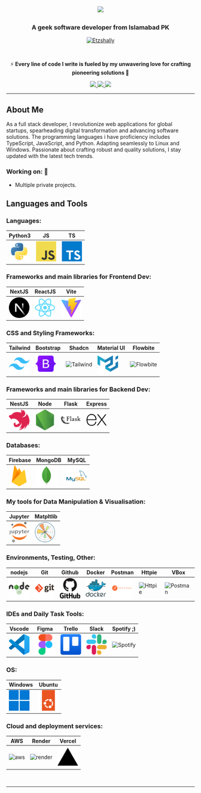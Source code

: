 <h1 align="center">
    <img src="https://readme-typing-svg.herokuapp.com/?font=Righteous&size=35&center=true&vCenter=true&width=500&height=70&duration=4000&lines=Hi+There!+🌐;+I'm+Shahpaal!;" />
</h1>

<h3 align="center">A geek software developer from Islamabad PK</h3>

<p align="center"> <a href="https://github-profile-trophy.vercel.app/?username=etzshally&theme=onedark&row=1&column=6"><img src="https://github-profile-trophy.vercel.app/?username=etzshally&theme=onedark&row=1&column=6" alt="Etzshally" /></a> </p>

<br/>

<div align="center">

 ⚡ **Every line of code I write is fueled by my unwavering love for crafting pioneering solutions 🚀**
 
 </div>
 
<div align="center"> 
  <a href="mailto:shahpaal10@hotmail.com">
    <img src="https://img.shields.io/badge/Gmail-333333?style=for-the-badge&logo=gmail&logoColor=red" />
  </a>
  <a href="https://pk.linkedin.com/in/raja-shahpaal-5741b91bb" target="_blank">
    <img src="https://img.shields.io/badge/LinkedIn-0077B5?style=for-the-badge&logo=linkedin&logoColor=white" target="_blank" />
  </a>
  <a href="https://shahpaal.vercel.app/" target="_blank">
     <img src="https://img.shields.io/badge/Portfolio-FF5722?style=for-the-badge&logo=todoist&logoColor=white" target="_blank" />
  </a>
</div>

 <hr/>

## About Me

As a full stack developer, I revolutionize web applications for global startups, spearheading digital transformation and advancing software solutions. The programming languages i have proficiency includes TypeScript, JavaScript, and Python. Adapting seamlessly to Linux and Windows. Passionate about crafting robust and quality solutions, I stay updated with the latest tech trends.

### Working on: 🚀

- Multiple private projects.

## Languages and Tools

### Languages:
| Python3 | JS | TS |
|----------|----------|----------|
|  <img src="https://github.com/devicons/devicon/blob/master/icons/python/python-original.svg" title="Python"  alt="Python" width="55" height="55"/> |  <img src="https://github.com/devicons/devicon/blob/master/icons/javascript/javascript-original.svg" title="JavaScript" alt="JavaScript" width="55" height="55"/> |  <img src="https://github.com/devicons/devicon/blob/master/icons/typescript/typescript-original.svg" title="TypeScript" alt="TypeScript" width="55" height="55"/> |

  

### Frameworks and main libraries for Frontend Dev:

| NextJS | ReactJS | Vite |
|----------|----------|----------|
|  <img src="https://github.com/devicons/devicon/blob/master/icons/nextjs/nextjs-original.svg" title="NextJS"  alt="NextJS" width="55" height="55"/>|  <img src="https://github.com/devicons/devicon/blob/master/icons/react/react-original.svg" title="ReactJS"  alt="ReactJS" width="55" height="55"/>|  <img src="https://github.com/devicons/devicon/blob/master/icons/vitejs/vitejs-original.svg" title="ViteJS" alt="ViteJS" width="55" height="55"/> |


### CSS and Styling Frameworks:

| Tailwind | Bootstrap | Shadcn | Material UI | Flowbite |
|----------|----------|----------|----------|----------|
| <img src="https://github.com/devicons/devicon/blob/master/icons/tailwindcss/tailwindcss-original.svg" title="Tailwind" alt="Tailwind" width="55" height="55"/> | <img src="https://github.com/devicons/devicon/blob/master/icons/bootstrap/bootstrap-original.svg" title="Bootstrap" alt="Bootstrap" width="55" height="55"/> | <img src="https://avatars.githubusercontent.com/u/139895814?s=200&v=4" title="Tailwind" alt="Tailwind" width="55" height="55"/> | <img src="https://github.com/devicons/devicon/blob/master/icons/materialui/materialui-original.svg" title="MaterialUI" alt="MaterialUI" width="55" height="55"/> | <img src="https://flowbite.com/images/logo.svg" title="Flowbite" alt="Flowbite" width="55" height="55"/> |


### Frameworks and main libraries for Backend Dev:

| NestJS | Node | Flask | Express |
|----------|----------|----------|----------|
|  <img src="https://github.com/devicons/devicon/blob/master/icons/nestjs/nestjs-original.svg" title="NestJS"  alt="NestJS" width="55" height="55"/>|  <img src="https://github.com/devicons/devicon/blob/master/icons/nodejs/nodejs-original.svg" title="Node"  alt="Node" width="55" height="55"/>|  <img src="https://github.com/devicons/devicon/blob/master/icons/flask/flask-original-wordmark.svg" title="Flask" alt="Flask" width="55" height="55"/> |  <img src="https://github.com/devicons/devicon/blob/master/icons/express/express-original.svg" title="Express"  alt="Express" width="55" height="55"/> |


### Databases:

| Firebase | MongoDB | MySQL |
|----------|----------|----------|
|  <img src="https://github.com/devicons/devicon/blob/master/icons/firebase/firebase-original.svg" title="Firebase"  alt="Firebase" width="55" height="55"/>|  <img src="https://github.com/devicons/devicon/blob/master/icons/mongodb/mongodb-original.svg" title="MongoDB"  alt="MongoDB" width="55" height="55"/>|  <img src="https://github.com/devicons/devicon/blob/master/icons/mysql/mysql-original-wordmark.svg" title="MySQL" alt="MySQL" width="55" height="55"/> |


### My tools for Data Manipulation & Visualisation:

| Jupyter | Matpltlib |
|----------|----------|
|<img src="https://github.com/devicons/devicon/blob/master/icons/jupyter/jupyter-original-wordmark.svg" title="Jupiter" alt="Jupiter" width="55" height="55"/> | <img src="https://github.com/devicons/devicon/blob/master/icons/matplotlib/matplotlib-original.svg" title="plotly" alt="pltly" width="55" height="55"/> |

  
### Environments, Testing, Other:

| nodejs | Git | Github | Docker | Postman | Httpie | VBox |
|----------|----------|----------|----------|----------|----------|----------|
|<img src="https://github.com/devicons/devicon/blob/master/icons/nodejs/nodejs-original-wordmark.svg" title="nodejs" alt="NodeJS" width="55" height="55"/>|<img src="https://github.com/devicons/devicon/blob/master/icons/git/git-original-wordmark.svg" title="Git" alt="Git" width="55" height="55"/>| <img src="https://github.com/devicons/devicon/blob/master/icons/github/github-original-wordmark.svg" title="Git" alt="Git" width="55" height="55"/> |<img src="https://github.com/devicons/devicon/blob/master/icons/docker/docker-original-wordmark.svg" title="Docker" alt="Docker" width="55" height="55"/>|  <img src="https://github.com/devicons/devicon/blob/master/icons/postman/postman-original-wordmark.svg" title="Postman" alt="Postman" width="55" height="55"/> | <img src="https://avatars.githubusercontent.com/u/24454777?s=200&v=4" title="Httpie" alt="Httpie" width="55" height="55"/> | <img src="https://banner2.cleanpng.com/20190501/xvt/kisspng-computer-icons-virtualbox-portable-network-graphic-virtualbox-icon-of-line-style-available-in-svg-5cca247f73f9e3.6112721115567514874751.jpg" title="Postman" alt="Postman" width="55" height="55"/> |


### IDEs and Daily Task Tools:

| Vscode | Figma | Trello | Slack | Spotify ;) |
|----------|----------|----------|----------|----------|
| <img src="https://github.com/devicons/devicon/blob/master/icons/vscode/vscode-original.svg" title="vscode" alt="vscode" width="55" height="55"/> | <img src="https://github.com/devicons/devicon/blob/master/icons/figma/figma-original.svg" title="Figma" alt="Figma" width="55" height="55"/> | <img src="https://github.com/devicons/devicon/blob/master/icons/trello/trello-original.svg" title="Trello" alt="Trello" width="55" height="55"/> | <img src="https://github.com/devicons/devicon/blob/master/icons/slack/slack-original.svg" title="Slack" alt="Slack" width="55" height="55"/> | <img src="https://upload.wikimedia.org/wikipedia/commons/thumb/1/19/Spotify_logo_without_text.svg/1024px-Spotify_logo_without_text.svg.png" title="Spotify" alt="Spotify" width="55" height="55"/> |


### OS:

| Windows | Ubuntu |
|----------|----------|
| <img src="https://github.com/devicons/devicon/blob/master/icons/windows11/windows11-original.svg" title="Windows" alt="Windows" width="55" height="55"/> | <img src="https://github.com/devicons/devicon/blob/master/icons/ubuntu/ubuntu-original.svg" title="Ubuntu" alt="Ubuntu" width="55" height="55"/> |

### Cloud and deployment services:

| AWS | Render | Vercel |
|----------|----------|----------|
| <img src="https://encrypted-tbn0.gstatic.com/images?q=tbn:ANd9GcR2xQcwKitRgXfqdi34DYlocPSEXD2G2zZipg&s" title="aws" alt="aws" width="55" height="55"/> | <img src="https://images.crunchbase.com/image/upload/c_pad,f_auto,q_auto:eco,dpr_1/gkq3dkkfkec8edd6fuay" title="render" alt="render" width="55" height="55"/> | <img src="https://github.com/devicons/devicon/blob/master/icons/vercel/vercel-original.svg" title="vercel" alt="vercel" width="55" height="55"/> |



<br/>
<hr/>
